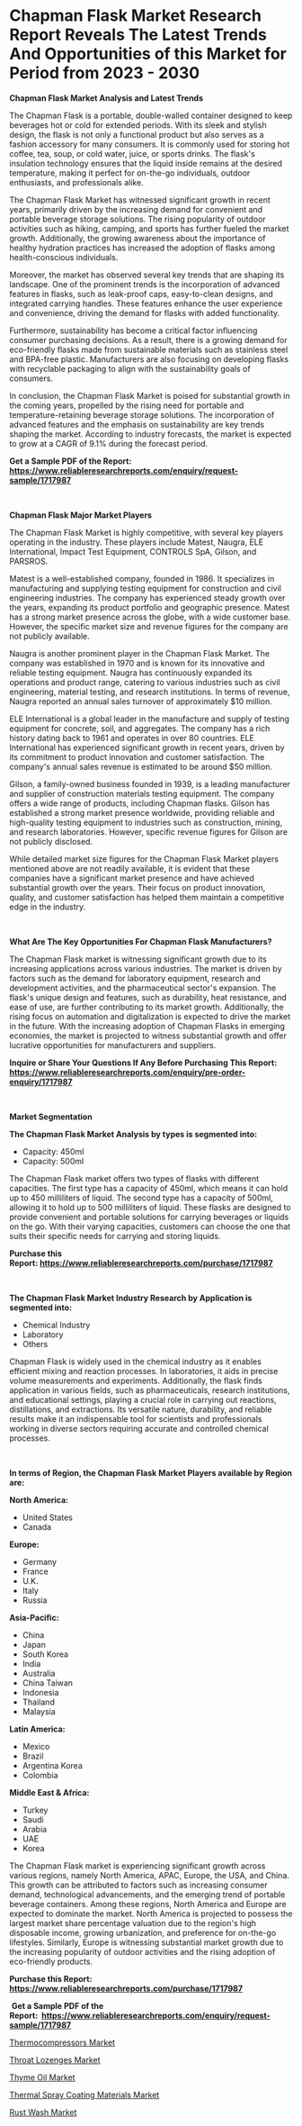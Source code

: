 <p><h1>Chapman Flask Market Research Report Reveals The Latest Trends And Opportunities of this Market for Period from 2023 - 2030</h1></p><p><strong>Chapman Flask Market Analysis and Latest Trends</strong></p>
<p><p>The Chapman Flask is a portable, double-walled container designed to keep beverages hot or cold for extended periods. With its sleek and stylish design, the flask is not only a functional product but also serves as a fashion accessory for many consumers. It is commonly used for storing hot coffee, tea, soup, or cold water, juice, or sports drinks. The flask's insulation technology ensures that the liquid inside remains at the desired temperature, making it perfect for on-the-go individuals, outdoor enthusiasts, and professionals alike.</p><p>The Chapman Flask Market has witnessed significant growth in recent years, primarily driven by the increasing demand for convenient and portable beverage storage solutions. The rising popularity of outdoor activities such as hiking, camping, and sports has further fueled the market growth. Additionally, the growing awareness about the importance of healthy hydration practices has increased the adoption of flasks among health-conscious individuals.</p><p>Moreover, the market has observed several key trends that are shaping its landscape. One of the prominent trends is the incorporation of advanced features in flasks, such as leak-proof caps, easy-to-clean designs, and integrated carrying handles. These features enhance the user experience and convenience, driving the demand for flasks with added functionality.</p><p>Furthermore, sustainability has become a critical factor influencing consumer purchasing decisions. As a result, there is a growing demand for eco-friendly flasks made from sustainable materials such as stainless steel and BPA-free plastic. Manufacturers are also focusing on developing flasks with recyclable packaging to align with the sustainability goals of consumers.</p><p>In conclusion, the Chapman Flask Market is poised for substantial growth in the coming years, propelled by the rising need for portable and temperature-retaining beverage storage solutions. The incorporation of advanced features and the emphasis on sustainability are key trends shaping the market. According to industry forecasts, the market is expected to grow at a CAGR of 9.1% during the forecast period.</p></p>
<p><strong>Get a Sample PDF of the Report:&nbsp; <a href="https://www.reliableresearchreports.com/enquiry/request-sample/1717987">https://www.reliableresearchreports.com/enquiry/request-sample/1717987</a></strong></p>
<p>&nbsp;</p>
<p><strong>Chapman Flask Major Market Players</strong></p>
<p><p>The Chapman Flask Market is highly competitive, with several key players operating in the industry. These players include Matest, Naugra, ELE International, Impact Test Equipment, CONTROLS SpA, Gilson, and PARSROS.</p><p>Matest is a well-established company, founded in 1986. It specializes in manufacturing and supplying testing equipment for construction and civil engineering industries. The company has experienced steady growth over the years, expanding its product portfolio and geographic presence. Matest has a strong market presence across the globe, with a wide customer base. However, the specific market size and revenue figures for the company are not publicly available.</p><p>Naugra is another prominent player in the Chapman Flask Market. The company was established in 1970 and is known for its innovative and reliable testing equipment. Naugra has continuously expanded its operations and product range, catering to various industries such as civil engineering, material testing, and research institutions. In terms of revenue, Naugra reported an annual sales turnover of approximately $10 million.</p><p>ELE International is a global leader in the manufacture and supply of testing equipment for concrete, soil, and aggregates. The company has a rich history dating back to 1961 and operates in over 80 countries. ELE International has experienced significant growth in recent years, driven by its commitment to product innovation and customer satisfaction. The company's annual sales revenue is estimated to be around $50 million.</p><p>Gilson, a family-owned business founded in 1939, is a leading manufacturer and supplier of construction materials testing equipment. The company offers a wide range of products, including Chapman flasks. Gilson has established a strong market presence worldwide, providing reliable and high-quality testing equipment to industries such as construction, mining, and research laboratories. However, specific revenue figures for Gilson are not publicly disclosed.</p><p>While detailed market size figures for the Chapman Flask Market players mentioned above are not readily available, it is evident that these companies have a significant market presence and have achieved substantial growth over the years. Their focus on product innovation, quality, and customer satisfaction has helped them maintain a competitive edge in the industry.</p></p>
<p>&nbsp;</p>
<p><strong>What Are The Key Opportunities For Chapman Flask Manufacturers?</strong></p>
<p><p>The Chapman Flask market is witnessing significant growth due to its increasing applications across various industries. The market is driven by factors such as the demand for laboratory equipment, research and development activities, and the pharmaceutical sector's expansion. The flask's unique design and features, such as durability, heat resistance, and ease of use, are further contributing to its market growth. Additionally, the rising focus on automation and digitalization is expected to drive the market in the future. With the increasing adoption of Chapman Flasks in emerging economies, the market is projected to witness substantial growth and offer lucrative opportunities for manufacturers and suppliers.</p></p>
<p><strong>Inquire or Share Your Questions If Any Before Purchasing This Report: <a href="https://www.reliableresearchreports.com/enquiry/pre-order-enquiry/1717987">https://www.reliableresearchreports.com/enquiry/pre-order-enquiry/1717987</a></strong></p>
<p>&nbsp;</p>
<p><strong>Market Segmentation</strong></p>
<p><strong>The Chapman Flask Market Analysis by types is segmented into:</strong></p>
<p><ul><li>Capacity: 450ml</li><li>Capacity: 500ml</li></ul></p>
<p><p>The Chapman Flask market offers two types of flasks with different capacities. The first type has a capacity of 450ml, which means it can hold up to 450 milliliters of liquid. The second type has a capacity of 500ml, allowing it to hold up to 500 milliliters of liquid. These flasks are designed to provide convenient and portable solutions for carrying beverages or liquids on the go. With their varying capacities, customers can choose the one that suits their specific needs for carrying and storing liquids.</p></p>
<p><strong>Purchase this Report:&nbsp;<a href="https://www.reliableresearchreports.com/purchase/1717987">https://www.reliableresearchreports.com/purchase/1717987</a></strong></p>
<p>&nbsp;</p>
<p><strong>The Chapman Flask Market Industry Research by Application is segmented into:</strong></p>
<p><ul><li>Chemical Industry</li><li>Laboratory</li><li>Others</li></ul></p>
<p><p>Chapman Flask is widely used in the chemical industry as it enables efficient mixing and reaction processes. In laboratories, it aids in precise volume measurements and experiments. Additionally, the flask finds application in various fields, such as pharmaceuticals, research institutions, and educational settings, playing a crucial role in carrying out reactions, distillations, and extractions. Its versatile nature, durability, and reliable results make it an indispensable tool for scientists and professionals working in diverse sectors requiring accurate and controlled chemical processes.</p></p>
<p>&nbsp;</p>
<p><strong>In terms of Region, the Chapman Flask Market Players available by Region are:</strong></p>
<p>
    <p> <strong> North America: </strong>
        <ul>
            <li>United States</li>
            <li>Canada</li>
        </ul>
        </p> 
    <p> <strong> Europe: </strong>
        <ul>
            <li>Germany</li>
            <li>France</li>
            <li>U.K.</li>
            <li>Italy</li>
            <li>Russia</li>
        </ul>
        </p> 
    <p> <strong> Asia-Pacific: </strong>
        <ul>
            <li>China</li>
            <li>Japan</li>
            <li>South Korea</li>
            <li>India</li>
            <li>Australia</li>
            <li>China Taiwan</li>
            <li>Indonesia</li>
            <li>Thailand</li>
            <li>Malaysia</li>
        </ul>
        </p> 
    <p> <strong> Latin America: </strong>
        <ul>
            <li>Mexico</li>
            <li>Brazil</li>
            <li>Argentina Korea</li>
            <li>Colombia</li>
        </ul>
        </p> 
    <p> <strong> Middle East & Africa: </strong>
        <ul>
            <li>Turkey</li>
            <li>Saudi</li>
            <li>Arabia</li>
            <li>UAE</li>
            <li>Korea</li>
        </ul>
    </p>
    </p>
<p><p>The Chapman Flask market is experiencing significant growth across various regions, namely North America, APAC, Europe, the USA, and China. This growth can be attributed to factors such as increasing consumer demand, technological advancements, and the emerging trend of portable beverage containers. Among these regions, North America and Europe are expected to dominate the market. North America is projected to possess the largest market share percentage valuation due to the region's high disposable income, growing urbanization, and preference for on-the-go lifestyles. Similarly, Europe is witnessing substantial market growth due to the increasing popularity of outdoor activities and the rising adoption of eco-friendly products.</p></p>
<p><strong>Purchase this Report: <a href="https://www.reliableresearchreports.com/purchase/1717987">https://www.reliableresearchreports.com/purchase/1717987</a></strong></p>
<p>&nbsp;<strong>Get a Sample PDF of the Report:&nbsp;&nbsp;<a href="https://www.reliableresearchreports.com/enquiry/request-sample/1717987">https://www.reliableresearchreports.com/enquiry/request-sample/1717987</a></strong></p>
<p><strong></strong></p>
<p><p><a href="https://medium.com/@josueherzog/thermocompressors-market-size-cagr-trends-2024-2030-ce86db08173a">Thermocompressors Market</a></p><p><a href="https://medium.com/@irmaabshire/decoding-throat-lozenges-market-metrics-market-share-trends-and-growth-patterns-df6c9fdc00dc">Throat Lozenges Market</a></p><p><a href="https://medium.com/@kellielakin_97357/thyme-oil-market-insight-market-trends-growth-forecasted-from-2023-to-2030-f3c792d77b11">Thyme Oil Market</a></p><p><a href="https://github.com/YashRP12/Market-Research-Report-List-1/blob/main/thermal-spray-coating-materials-market.md">Thermal Spray Coating Materials Market</a></p><p><a href="https://github.com/Chiragrp24/Market-Research-Report-List-1/blob/main/rust-wash-market.md">Rust Wash Market</a></p></p>